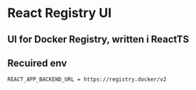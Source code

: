 # React Registry UI
## UI for Docker Registry, written i ReactTS

## Recuired env
```
REACT_APP_BACKEND_URL = https://registry.docker/v2
```